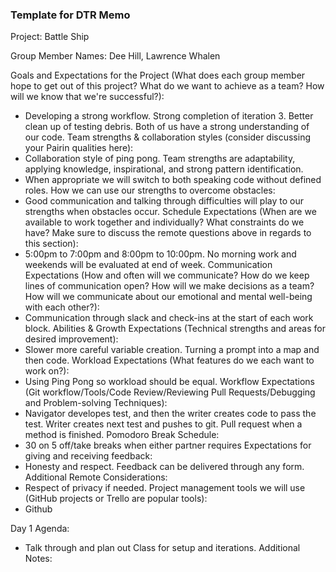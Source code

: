 ### Template for DTR Memo

Project: Battle Ship

Group Member Names: Dee Hill, Lawrence Whalen

Goals and Expectations for the Project (What does each group member hope to get out of this project? What do we want to achieve as a team? How will we know that we're successful?):
  * Developing a strong workflow. Strong completion of iteration 3. Better clean up of testing debris. Both of us have a strong understanding of our code.
Team strengths & collaboration styles (consider discussing your Pairin qualities here):
  * Collaboration style of ping pong. Team strengths are adaptability, applying knowledge, inspirational, and strong pattern identification.
  * When appropriate we will switch to both speaking code without defined roles.
How we can use our strengths to overcome obstacles:
  * Good communication and talking through difficulties will play to our strengths when obstacles occur.
Schedule Expectations (When are we available to work together and individually? What constraints do we have? Make sure to discuss the remote questions above in regards to this section):
  * 5:00pm to 7:00pm and 8:00pm to 10:00pm. No morning work and weekends will be evaluated at end of week.
Communication Expectations (How and often will we communicate? How do we keep lines of communication open? How will we make decisions as a team? How will we communicate about our emotional and mental well-being with each other?):
  * Communication through slack and check-ins at the start of each work block.
Abilities & Growth Expectations (Technical strengths and areas for desired improvement):
  * Slower more careful variable creation. Turning a prompt into a map and then code.
Workload Expectations (What features do we each want to work on?):
  * Using Ping Pong so workload should be equal.
Workflow Expectations (Git workflow/Tools/Code Review/Reviewing Pull Requests/Debugging and Problem-solving Techniques):
  * Navigator developes test, and then the writer creates code to pass the test. Writer creates next test and pushes to git. Pull request when a method is finished.
Pomodoro Break Schedule:
  * 30 on 5 off/take breaks when either partner requires
Expectations for giving and receiving feedback:
  * Honesty and respect. Feedback can be delivered through any form.
Additional Remote Considerations:
  * Respect of privacy if needed.
Project management tools we will use (GitHub projects or Trello are popular tools):
  * Github

Day 1 Agenda:
  * Talk through and plan out Class for setup and iterations.
Additional Notes:
